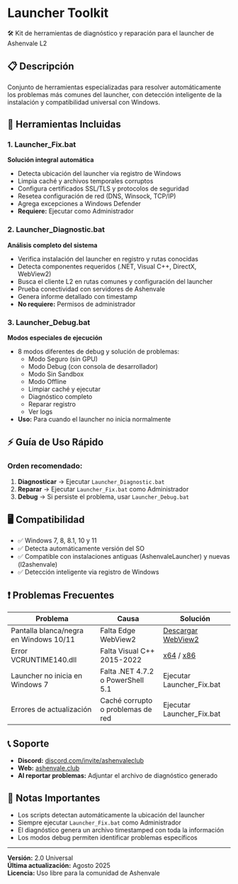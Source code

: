 # Launcher Toolkit

🛠️ Kit de herramientas de diagnóstico y reparación para el launcher de Ashenvale L2

## 📋 Descripción

Conjunto de herramientas especializadas para resolver automáticamente los problemas más comunes del launcher, con detección inteligente de la instalación y compatibilidad universal con Windows.

## 🔧 Herramientas Incluidas

### 1. Launcher_Fix.bat
**Solución integral automática**
- Detecta ubicación del launcher via registro de Windows
- Limpia caché y archivos temporales corruptos
- Configura certificados SSL/TLS y protocolos de seguridad
- Resetea configuración de red (DNS, Winsock, TCP/IP)
- Agrega excepciones a Windows Defender
- **Requiere:** Ejecutar como Administrador

### 2. Launcher_Diagnostic.bat
**Análisis completo del sistema**
- Verifica instalación del launcher en registro y rutas conocidas
- Detecta componentes requeridos (.NET, Visual C++, DirectX, WebView2)
- Busca el cliente L2 en rutas comunes y configuración del launcher
- Prueba conectividad con servidores de Ashenvale
- Genera informe detallado con timestamp
- **No requiere:** Permisos de administrador

### 3. Launcher_Debug.bat
**Modos especiales de ejecución**
- 8 modos diferentes de debug y solución de problemas:
  - Modo Seguro (sin GPU)
  - Modo Debug (con consola de desarrollador)
  - Modo Sin Sandbox
  - Modo Offline
  - Limpiar caché y ejecutar
  - Diagnóstico completo
  - Reparar registro
  - Ver logs
- **Uso:** Para cuando el launcher no inicia normalmente

## ⚡ Guía de Uso Rápido

### Orden recomendado:
1. **Diagnosticar** → Ejecutar `Launcher_Diagnostic.bat`
2. **Reparar** → Ejecutar `Launcher_Fix.bat` como Administrador
3. **Debug** → Si persiste el problema, usar `Launcher_Debug.bat`

## 🖥️ Compatibilidad

- ✅ Windows 7, 8, 8.1, 10 y 11
- ✅ Detecta automáticamente versión del SO
- ✅ Compatible con instalaciones antiguas (AshenvaleLauncher) y nuevas (l2ashenvale)
- ✅ Detección inteligente via registro de Windows

## ❗ Problemas Frecuentes

| Problema | Causa | Solución |
|----------|-------|----------|
| Pantalla blanca/negra en Windows 10/11 | Falta Edge WebView2 | [Descargar WebView2](https://go.microsoft.com/fwlink/p/?LinkId=2124703) |
| Error VCRUNTIME140.dll | Falta Visual C++ 2015-2022 | [x64](https://aka.ms/vs/17/release/vc_redist.x64.exe) / [x86](https://aka.ms/vs/17/release/vc_redist.x86.exe) |
| Launcher no inicia en Windows 7 | Falta .NET 4.7.2 o PowerShell 5.1 | Ejecutar Launcher_Fix.bat |
| Errores de actualización | Caché corrupto o problemas de red | Ejecutar Launcher_Fix.bat |

## 📞 Soporte

- **Discord:** [discord.com/invite/ashenvaleclub](https://discord.com/invite/ashenvaleclub)
- **Web:** [ashenvale.club](https://ashenvale.club)
- **Al reportar problemas:** Adjuntar el archivo de diagnóstico generado

## 📌 Notas Importantes

- Los scripts detectan automáticamente la ubicación del launcher
- Siempre ejecutar `Launcher_Fix.bat` como Administrador
- El diagnóstico genera un archivo timestamped con toda la información
- Los modos debug permiten identificar problemas específicos

---

**Versión:** 2.0 Universal  
**Última actualización:** Agosto 2025  
**Licencia:** Uso libre para la comunidad de Ashenvale